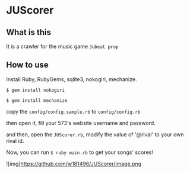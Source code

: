 # JUScorer

## What is this
It is a crawler for the music game `Jubeat prop`

## How to use
Install Ruby, RubyGems, sqlite3, nokogiri, mechanize.

`$ gem install nokogiri`

`$ gem install mechanize`

copy the `config/config.sample.rb` to `config/config.rb`

then open it, fill your 573's website username and password.

and then, open the `JUScorer.rb`, modify the value of '@rival' to your own rival id.

Now, you can run `$ ruby main.rb` to get your songs' scores!

![img]https://github.com/w181496/JUScorer/image.png
